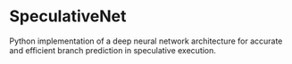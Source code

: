 # SpeculativeNet
 Python implementation of a deep neural network architecture for accurate and efficient branch prediction in speculative execution. 
